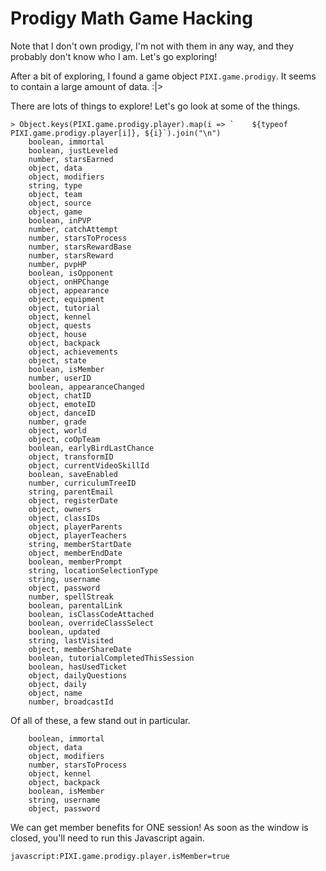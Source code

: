 # Prodigy Math Game Hacking

Note that I don't own prodigy, I'm not with them in any way, and they probably don't know who I am.
Let's go exploring!

After a bit of exploring, I found a game object `PIXI.game.prodigy`. It seems to contain a large amount of data. :|>

There are lots of things to explore! Let's go look at some of the things.

```
> Object.keys(PIXI.game.prodigy.player).map(i => `    ${typeof PIXI.game.prodigy.player[i]}, ${i}`).join("\n")
    boolean, immortal
    boolean, justLeveled
    number, starsEarned
    object, data
    object, modifiers
    string, type
    object, team
    object, source
    object, game
    boolean, inPVP
    number, catchAttempt
    number, starsToProcess
    number, starsRewardBase
    number, starsReward
    number, pvpHP
    boolean, isOpponent
    object, onHPChange
    object, appearance
    object, equipment
    object, tutorial
    object, kennel
    object, quests
    object, house
    object, backpack
    object, achievements
    object, state
    boolean, isMember
    number, userID
    boolean, appearanceChanged
    object, chatID
    object, emoteID
    object, danceID
    number, grade
    object, world
    object, coOpTeam
    boolean, earlyBirdLastChance
    object, transformID
    object, currentVideoSkillId
    boolean, saveEnabled
    number, curriculumTreeID
    string, parentEmail
    object, registerDate
    object, owners
    object, classIDs
    object, playerParents
    object, playerTeachers
    string, memberStartDate
    object, memberEndDate
    boolean, memberPrompt
    string, locationSelectionType
    string, username
    object, password
    number, spellStreak
    boolean, parentalLink
    boolean, isClassCodeAttached
    boolean, overrideClassSelect
    boolean, updated
    string, lastVisited
    object, memberShareDate
    boolean, tutorialCompletedThisSession
    boolean, hasUsedTicket
    object, dailyQuestions
    object, daily
    object, name
    number, broadcastId
```

Of all of these, a few stand out in particular.
```
    boolean, immortal
    object, data
    object, modifiers
    number, starsToProcess
    object, kennel
    object, backpack
    boolean, isMember
    string, username
    object, password
```

We can get member benefits for ONE session! As soon as the window is closed, you'll need to run this Javascript again.
```
javascript:PIXI.game.prodigy.player.isMember=true
```
